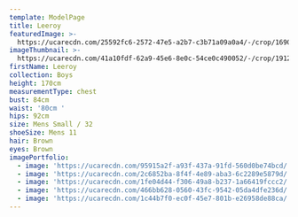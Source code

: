 ```yaml
---
template: ModelPage
title: Leeroy
featuredImage: >-
  https://ucarecdn.com/25592fc6-2572-47e5-a2b7-c3b71a09a0a4/-/crop/1690x1179/0,46/-/preview/
imageThumbnail: >-
  https://ucarecdn.com/41a10fdf-62a9-45e6-8e0c-54ce0c490052/-/crop/1912x2375/315,0/-/preview/
firstName: Leeroy
collection: Boys
height: 170cm
measurementType: chest
bust: 84cm
waist: '80cm '
hips: 92cm
size: Mens Small / 32
shoeSize: Mens 11
hair: Brown
eyes: Brown
imagePortfolio:
  - image: 'https://ucarecdn.com/95915a2f-a93f-437a-91fd-560d0be74bcd/'
  - image: 'https://ucarecdn.com/2c6852ba-8f4f-4e89-aba3-6c2289e5879d/'
  - image: 'https://ucarecdn.com/1fe04d44-f306-49a8-b237-1a66419fccc2/'
  - image: 'https://ucarecdn.com/466bb628-0560-43fc-9542-05da4dfe236d/'
  - image: 'https://ucarecdn.com/1c44b7f0-ec0f-45e7-801b-e26958de88ca/'
---
```


